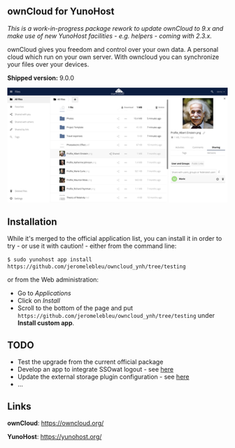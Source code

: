 ownCloud for YunoHost
---------------------

*This is a work-in-progress package rework to update ownCloud to 9.x
and make use of new YunoHost facilities - e.g. helpers - coming with 2.3.x.*

ownCloud gives you freedom and control over your own data. A personal cloud
which run on your own server. With owncloud you can synchronize your files
over your devices.

**Shipped version:** 9.0.0

![](https://github.com/owncloud/screenshots/blob/master/files/sidebar_1.png)

## Installation

While it's merged to the official application list, you can install it in order
to try - or use it with caution! - either from the command line:

    $ sudo yunohost app install https://github.com/jeromelebleu/owncloud_ynh/tree/testing

or from the Web administration:

  * Go to *Applications*
  * Click on *Install*
  * Scroll to the bottom of the page and put `https://github.com/jeromelebleu/owncloud_ynh/tree/testing`
    under **Install custom app**.

## TODO

 * Test the upgrade from the current official package
 * Develop an app to integrate SSOwat logout - see
   [here](https://doc.owncloud.org/server/9.0/developer_manual/app/hooks.html#session)
 * Update the external storage plugin configuration - see
   [here](https://doc.owncloud.org/server/9.0/admin_manual/configuration_server/occ_command.html#files-external-label)
 * ...

## Links ##

**ownCloud**: https://owncloud.org/

**YunoHost**: https://yunohost.org/
